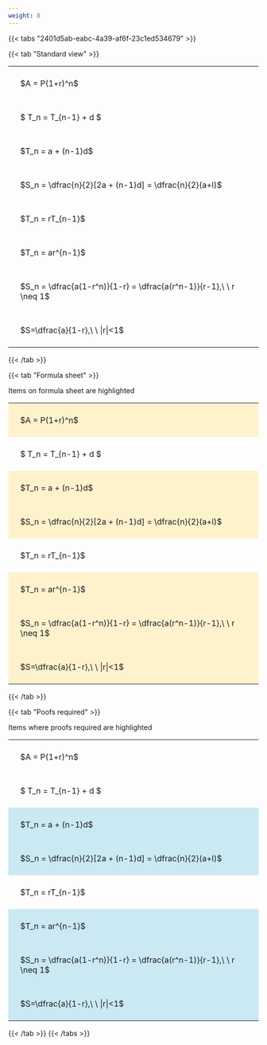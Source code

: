 ```yaml
---
weight: 8
---
```


{{< tabs "2401d5ab-eabc-4a39-af6f-23c1ed534679" >}}

{{< tab "Standard view" >}}

<style type="text/css">
#T_d5149 th.col_heading {
  text-align: left;
  font-size: 1em;
}
#T_d5149 td {
  text-align: left;
  font-size: 1em;
  padding: 1.5em;
}
</style>
<table id="T_d5149">
  <thead>
  </thead>
  <tbody>
    <tr>
      <td id="T_d5149_row0_col0" class="data row0 col0" >$A = P(1+r)^n$</td>
    </tr>
    <tr>
      <td id="T_d5149_row1_col0" class="data row1 col0" >$ T_n = T_{n-1} + d $</td>
    </tr>
    <tr>
      <td id="T_d5149_row2_col0" class="data row2 col0" >$T_n = a + (n-1)d$</td>
    </tr>
    <tr>
      <td id="T_d5149_row3_col0" class="data row3 col0" >$S_n = \dfrac{n}{2}[2a + (n-1)d] = \dfrac{n}{2}(a+l)$</td>
    </tr>
    <tr>
      <td id="T_d5149_row4_col0" class="data row4 col0" >$T_n = rT_{n-1}$</td>
    </tr>
    <tr>
      <td id="T_d5149_row5_col0" class="data row5 col0" >$T_n = ar^{n-1}$</td>
    </tr>
    <tr>
      <td id="T_d5149_row6_col0" class="data row6 col0" >$S_n = \dfrac{a(1-r^n)}{1-r} = \dfrac{a(r^n-1)}{r-1},\ \  r \neq 1$</td>
    </tr>
    <tr>
      <td id="T_d5149_row7_col0" class="data row7 col0" >$S=\dfrac{a}{1-r},\ \ |r|<1$</td>
    </tr>
  </tbody>
</table>
{{< /tab >}}

{{< tab "Formula sheet" >}}

Items on formula sheet are highlighted 
<br>
<style type="text/css">
#T_e5584 th.col_heading {
  text-align: left;
  font-size: 1em;
}
#T_e5584 td {
  text-align: left;
  font-size: 1em;
  padding: 1.5em;
}
#T_e5584_row0_col0, #T_e5584_row2_col0, #T_e5584_row3_col0, #T_e5584_row5_col0, #T_e5584_row6_col0, #T_e5584_row7_col0 {
  background-color: rgba(255,194,10, 0.2);
}
#T_e5584_row1_col0, #T_e5584_row4_col0 {
  background-color: rgba(0,0,0,0);
}
</style>
<table id="T_e5584">
  <thead>
  </thead>
  <tbody>
    <tr>
      <td id="T_e5584_row0_col0" class="data row0 col0" >$A = P(1+r)^n$</td>
    </tr>
    <tr>
      <td id="T_e5584_row1_col0" class="data row1 col0" >$ T_n = T_{n-1} + d $</td>
    </tr>
    <tr>
      <td id="T_e5584_row2_col0" class="data row2 col0" >$T_n = a + (n-1)d$</td>
    </tr>
    <tr>
      <td id="T_e5584_row3_col0" class="data row3 col0" >$S_n = \dfrac{n}{2}[2a + (n-1)d] = \dfrac{n}{2}(a+l)$</td>
    </tr>
    <tr>
      <td id="T_e5584_row4_col0" class="data row4 col0" >$T_n = rT_{n-1}$</td>
    </tr>
    <tr>
      <td id="T_e5584_row5_col0" class="data row5 col0" >$T_n = ar^{n-1}$</td>
    </tr>
    <tr>
      <td id="T_e5584_row6_col0" class="data row6 col0" >$S_n = \dfrac{a(1-r^n)}{1-r} = \dfrac{a(r^n-1)}{r-1},\ \  r \neq 1$</td>
    </tr>
    <tr>
      <td id="T_e5584_row7_col0" class="data row7 col0" >$S=\dfrac{a}{1-r},\ \ |r|<1$</td>
    </tr>
  </tbody>
</table>
{{< /tab >}}

{{< tab "Poofs required" >}}

Items where proofs required are highlighted 
<br>
<style type="text/css">
#T_28ddb th.col_heading {
  text-align: left;
  font-size: 1em;
}
#T_28ddb td {
  text-align: left;
  font-size: 1em;
  padding: 1.5em;
}
#T_28ddb_row0_col0, #T_28ddb_row1_col0, #T_28ddb_row4_col0 {
  background-color: rgba(0,0,0,0);
}
#T_28ddb_row2_col0, #T_28ddb_row3_col0, #T_28ddb_row5_col0, #T_28ddb_row6_col0, #T_28ddb_row7_col0 {
  background-color: rgba(0,150,200, 0.2);
}
</style>
<table id="T_28ddb">
  <thead>
  </thead>
  <tbody>
    <tr>
      <td id="T_28ddb_row0_col0" class="data row0 col0" >$A = P(1+r)^n$</td>
    </tr>
    <tr>
      <td id="T_28ddb_row1_col0" class="data row1 col0" >$ T_n = T_{n-1} + d $</td>
    </tr>
    <tr>
      <td id="T_28ddb_row2_col0" class="data row2 col0" >$T_n = a + (n-1)d$</td>
    </tr>
    <tr>
      <td id="T_28ddb_row3_col0" class="data row3 col0" >$S_n = \dfrac{n}{2}[2a + (n-1)d] = \dfrac{n}{2}(a+l)$</td>
    </tr>
    <tr>
      <td id="T_28ddb_row4_col0" class="data row4 col0" >$T_n = rT_{n-1}$</td>
    </tr>
    <tr>
      <td id="T_28ddb_row5_col0" class="data row5 col0" >$T_n = ar^{n-1}$</td>
    </tr>
    <tr>
      <td id="T_28ddb_row6_col0" class="data row6 col0" >$S_n = \dfrac{a(1-r^n)}{1-r} = \dfrac{a(r^n-1)}{r-1},\ \  r \neq 1$</td>
    </tr>
    <tr>
      <td id="T_28ddb_row7_col0" class="data row7 col0" >$S=\dfrac{a}{1-r},\ \ |r|<1$</td>
    </tr>
  </tbody>
</table>
{{< /tab >}}
{{< /tabs >}}